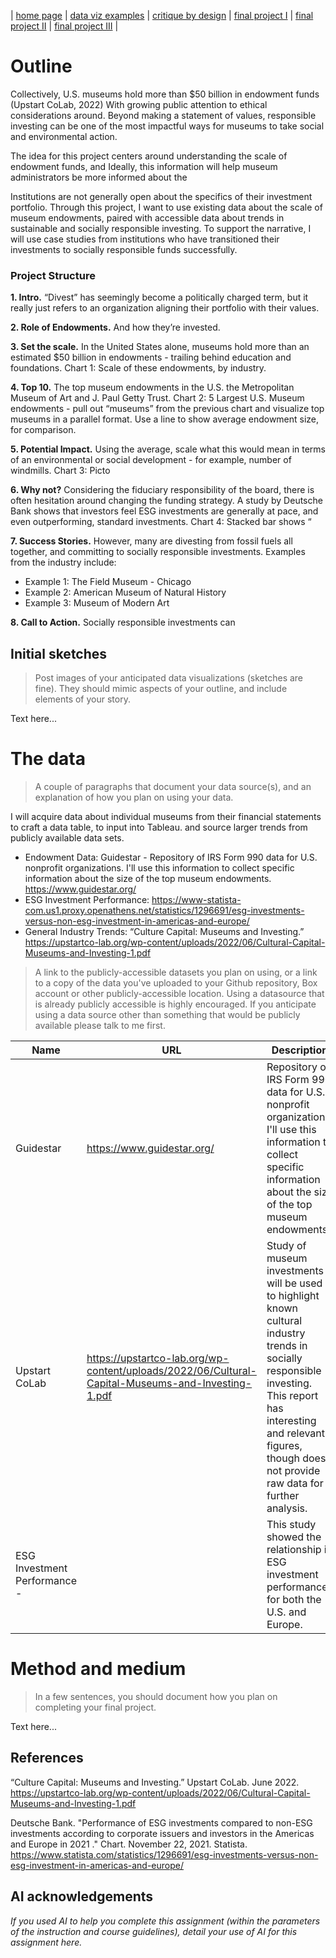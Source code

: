 | [home page](https://cmustudent.github.io/tswd-portfolio-templates/) | [data viz examples](dataviz-examples) | [critique by design](critique-by-design) | [final project I](final-project-part-one) | [final project II](final-project-part-two) | [final project III](final-project-part-three) |

# Outline
Collectively, U.S. museums hold more than $50 billion in endowment funds (Upstart CoLab, 2022)   With growing public attention to ethical considerations around.  Beyond making a statement of values, responsible investing can be one of the most impactful ways for museums to take social and environmental action. 

The idea for this project centers around understanding the scale of endowment funds, and   Ideally, this information will help museum administrators be more informed about the 

Institutions are not generally open about the specifics of their investment portfolio. Through this project, I want to use existing data about the scale of museum endowments, paired with accessible data about trends in sustainable and socially responsible investing. To support the narrative, I will use case studies from institutions who have transitioned their investments to socially responsible funds successfully.

### Project Structure

**1. Intro.** “Divest” has seemingly become a politically charged term, but it really just refers to an organization aligning their portfolio with their values. 

**2. Role of Endowments.** And how they’re invested. 

**3. Set the scale.** In the United States alone, museums hold more than an estimated $50 billion in endowments - trailing behind education and foundations. Chart 1: Scale of these endowments, by industry.

**4. Top 10.** The top museum endowments in the U.S. the Metropolitan Museum of Art and J. Paul Getty Trust. Chart 2: 5 Largest U.S. Museum endowments - pull out “museums” from the previous chart and visualize top museums in a parallel format. Use a line to show average endowment size, for comparison. 

**5. Potential Impact.** Using the average, scale what this would mean in terms of an environmental or social development - for example, number of windmills. Chart 3: Picto

**6. Why not?** Considering the fiduciary responsibility of the board, there is often hesitation around changing the funding strategy. A study by Deutsche Bank shows that investors feel ESG investments are generally at pace, and even outperforming, standard investments. Chart 4: Stacked bar shows “

**7. Success Stories.** However, many are divesting from fossil fuels all together, and committing to socially responsible investments. Examples from the industry include:  

  -  Example 1: The Field Museum - Chicago
  -  Example 2: American Museum of Natural History
  -  Example 3: Museum of Modern Art

**8. Call to Action.** Socially responsible investments can 

## Initial sketches
> Post images of your anticipated data visualizations (sketches are fine). They should mimic aspects of your outline, and include elements of your story.  

Text here...

# The data
> A couple of paragraphs that document your data source(s), and an explanation of how you plan on using your data.
> 
I will acquire data about individual museums from their financial statements to craft a data table, to input into Tableau.  and source larger trends from publicly available data sets. 

- Endowment Data: Guidestar - Repository of IRS Form 990 data for U.S. nonprofit organizations. I'll use this information to collect specific information about the size of the top museum endowments.  https://www.guidestar.org/ 
- ESG Investment Performance:   https://www-statista-com.us1.proxy.openathens.net/statistics/1296691/esg-investments-versus-non-esg-investment-in-americas-and-europe/
- General Industry Trends: “Culture Capital: Museums and Investing.” https://upstartco-lab.org/wp-content/uploads/2022/06/Cultural-Capital-Museums-and-Investing-1.pdf 

> A link to the publicly-accessible datasets you plan on using, or a link to a copy of the data you've uploaded to your Github repository, Box account or other publicly-accessible location. Using a datasource that is already publicly accessible is highly encouraged.  If you anticipate using a data source other than something that would be publicly available please talk to me first. 

| Name | URL | Description |
|------|-----|-------------|
|   Guidestar   |   https://www.guidestar.org/   |        Repository of IRS Form 990 data for U.S. nonprofit organizations. I'll use this information to collect specific information about the size of the top museum endowments.     |
|   Upstart CoLab   |  https://upstartco-lab.org/wp-content/uploads/2022/06/Cultural-Capital-Museums-and-Investing-1.pdf   |   Study of museum investments will be used to highlight known cultural industry trends in socially responsible investing. This report has interesting and relevant figures, though does not provide raw data for further analysis.     |
|  ESG Investment Performance -     |     |      This study showed the relationship in ESG investment performance for both the U.S. and Europe.       |

# Method and medium
> In a few sentences, you should document how you plan on completing your final project. 

Text here...

## References
“Culture Capital: Museums and Investing.” Upstart CoLab. June 2022. https://upstartco-lab.org/wp-content/uploads/2022/06/Cultural-Capital-Museums-and-Investing-1.pdf

Deutsche Bank. "Performance of ESG investments compared to non-ESG investments according to corporate issuers and investors in the Americas and Europe in 2021 ." Chart. November 22, 2021. Statista. https://www.statista.com/statistics/1296691/esg-investments-versus-non-esg-investment-in-americas-and-europe/

## AI acknowledgements
_If you used AI to help you complete this assignment (within the parameters of the instruction and course guidelines), detail your use of AI for this assignment here._
